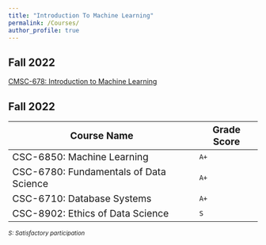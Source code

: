 ```yaml
---
title: "Introduction To Machine Learning"
permalink: /Courses/
author_profile: true
---
```


## Fall 2022
[CMSC-678: Introduction to Machine Learning](https://manasgaur.github.io/CMSC-678/)

## Fall 2022  
|<span style="font-size: larger">**Course Name**</span>                         |<span style="font-size: larger">**Grade Score**</span>    |
|-------------------------------------------------------------------------------|--------------------|
|<span style="font-size: larger">CSC-6850: Machine Learning</span>              |        `A+`        |
|<span style="font-size: larger">CSC-6780: Fundamentals of Data Science</span>  |        `A+`        |
|<span style="font-size: larger">CSC-6710: Database Systems</span>              |        `A+`        |
|<span style="font-size: larger">CSC-8902: Ethics of Data Science</span>        |         `S`        |



<span style="font-size: smaller; font-style: italic">S: Satisfactory participation</span>
